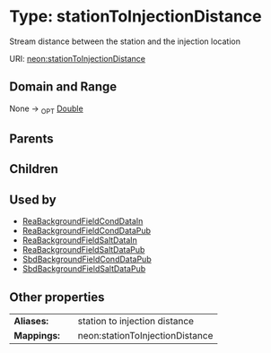 
# Type: stationToInjectionDistance


Stream distance between the station and the injection location

URI: [neon:stationToInjectionDistance](https://data.neonscience.org/stationToInjectionDistance)


## Domain and Range

None ->  <sub>OPT</sub> [Double](types/Double.md)

## Parents


## Children


## Used by

 * [ReaBackgroundFieldCondDataIn](ReaBackgroundFieldCondDataIn.md)
 * [ReaBackgroundFieldCondDataPub](ReaBackgroundFieldCondDataPub.md)
 * [ReaBackgroundFieldSaltDataIn](ReaBackgroundFieldSaltDataIn.md)
 * [ReaBackgroundFieldSaltDataPub](ReaBackgroundFieldSaltDataPub.md)
 * [SbdBackgroundFieldCondDataPub](SbdBackgroundFieldCondDataPub.md)
 * [SbdBackgroundFieldSaltDataPub](SbdBackgroundFieldSaltDataPub.md)

## Other properties

|  |  |  |
| --- | --- | --- |
| **Aliases:** | | station to injection distance |
| **Mappings:** | | neon:stationToInjectionDistance |

